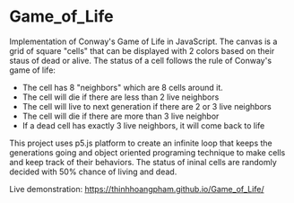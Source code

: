 # Game_of_Life
Implementation of Conway's Game of Life in JavaScript.
The canvas is a grid of square "cells" that can be displayed with 2 colors based on their staus of dead or alive.
The status of a cell follows the rule of Conway's game of life:
 - The cell has 8 "neighbors" which are 8 cells around it.
 - The cell will die if there are less than 2 live neighbors
 - The cell will live to next generation if there are 2 or 3 live neighbors
 - The cell will die if there are more than 3 live neighbor
 - If a dead cell has exactly 3 live neighbors, it will come back to life
 
 This project uses p5.js platform to create an infinite loop that keeps the generations going and object oriented programing technique to make cells and keep track of their behaviors.
 The status of ininal cells are randomly decided with 50% chance of living and dead.
 
 Live demonstration: https://thinhhoangpham.github.io/Game_of_Life/
 
